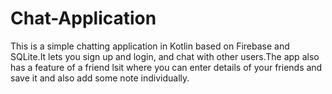 # Chat-Application
This is a simple chatting application in Kotlin based on Firebase and SQLite.It lets you sign up and login, and chat with other users.The app also has a feature of a friend lsit where you can enter details of your friends and save it and also add some note individually.
